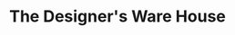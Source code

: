 ---
title: "The Designer's Ware House"
url: /jacksonville/the-designers-ware-house/
shop: furniture
---